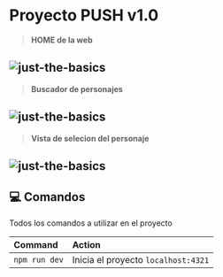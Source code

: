 # Proyecto PUSH v1.0
 
> **HOME de la web**
## ![just-the-basics](https://cdn.discordapp.com/attachments/961396870536650812/1332526766706659378/image.png?ex=679593c2&is=67944242&hm=9a5d1d463589c8696a6db6120b0e9fee3c9c70f017b2df32df2e1b29241aabd2&)
> **Buscador de personajes**
## ![just-the-basics](https://cdn.discordapp.com/attachments/961396870536650812/1332526804866564178/image.png?ex=679593cb&is=6794424b&hm=aa3df6ac1f35be18151a66ae0403af4a1f06131a149ad5d69b3db36dd8a54199&)
> **Vista de selecion del personaje**
## ![just-the-basics](https://cdn.discordapp.com/attachments/961396870536650812/1332526853004726292/image.png?ex=679593d6&is=67944256&hm=c0266f824883b5ff8666317f15d508af3b163c5a71f0be0049f83b38a8a490b2&)

## 💻 Comandos

Todos los comandos a utilizar en el proyecto

| Command                   | Action                                           |
| :------------------------ | :----------------------------------------------- |
| `npm run dev`             | Inicia el proyecto `localhost:4321`              |